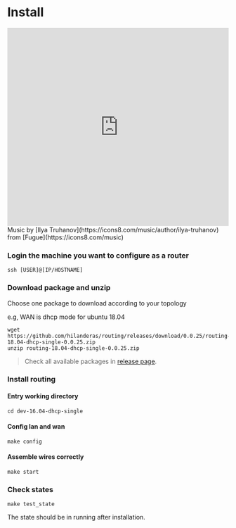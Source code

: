 # Install
<iframe frameborder="0" width="100%" height="450" src="https://www.dailymotion.com/embed/video/x74rhrs" allowfullscreen allow="autoplay"></iframe>
Music by [Ilya Truhanov](https://icons8.com/music/author/ilya-truhanov) from [Fugue](https://icons8.com/music)

### Login the machine you want to configure as a router
``` 
ssh [USER]@[IP/HOSTNAME]
```

### Download package and unzip
Choose one package to download according to your topology

e.g, WAN is dhcp mode for ubuntu 18.04
``` 
wget https://github.com/hilanderas/routing/releases/download/0.0.25/routing-18.04-dhcp-single-0.0.25.zip
unzip routing-18.04-dhcp-single-0.0.25.zip
```

> Check all available packages in [release page](https://github.com/elespejo/routing/releases).

### Install routing

#### Entry working directory
```
cd dev-16.04-dhcp-single
```

#### Config lan and wan
``` 
make config 
```

#### Assemble wires correctly
```
make start
```

### Check states
``` 
make test_state
```

The state should be in running after installation.
